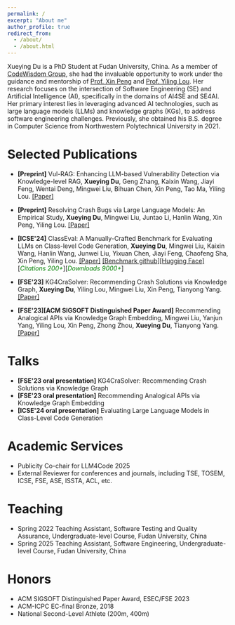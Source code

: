```yaml
---
permalink: /
excerpt: "About me"
author_profile: true
redirect_from: 
  - /about/
  - /about.html
---
```


Xueying Du is a PhD Student at Fudan University, China. As a member of [CodeWisdom Group](http://www.se.fudan.edu.cn), she had the invaluable opportunity to work under the guidance and mentorship of [Prof. Xin Peng](https://cspengxin.github.io) and [Prof. Yiling Lou](https://yilinglou.github.io/index.html). Her research focuses on the intersection of Software Engineering (SE) and Artificial Intelligence (AI), specifically in the domains of AI4SE and SE4AI. Her primary interest lies in leveraging advanced AI technologies, such as large language models (LLMs) and knowledge graphs (KGs), to address software engineering challenges. Previously, she obtained his B.S. degree in Computer Science from Northwestern Polytechnical University in 2021.

Selected Publications
=====
* **[Preprint]** Vul-RAG: Enhancing LLM-based Vulnerability Detection via Knowledge-level RAG, **Xueying Du**, Geng Zhang, Kaixin Wang, Jiayi Feng, Wentai Deng, Mingwei Liu, Bihuan Chen, Xin Peng, Tao Ma, Yiling Lou.   [[Paper]](https://arxiv.org/pdf/2406.11147)
  
* **[Preprint]** Resolving Crash Bugs via Large Language Models: An Empirical Study, **Xueying Du**, Mingwei Liu, Juntao Li, Hanlin Wang, Xin Peng, Yiling Lou.  [[Paper]](https://arxiv.org/abs/2312.10448)

* **[ICSE'24]** ClassEval: A Manually-Crafted Benchmark for Evaluating LLMs on Class-level Code Generation,
   **Xueying Du**, Mingwei Liu, Kaixin Wang, Hanlin Wang, Junwei Liu, Yixuan Chen, Jiayi Feng, Chaofeng Sha, Xin Peng, Yiling Lou.
    [[Paper]](https://arxiv.org/pdf/2308.01861.pdf) [[Benchmark github]](https://github.com/FudanSELab/ClassEval)[[Hugging Face]](https://huggingface.co/datasets/FudanSELab/ClassEval)[<span style="color:green">*Citations 200+*</span>][<span style="color:green">*Downloads 9000+*</span>]

* **[FSE'23]** KG4CraSolver: Recommending Crash Solutions via Knowledge Graph, **Xueying Du**, Yiling Lou, Mingwei Liu, Xin Peng, Tianyong Yang. [[Paper]](https://2023.esec-fse.org/details/fse-2023-research-papers/76/KG4CraSolver-Recommending-Crash-Solutions-via-Knowledge-Graph)

* **[FSE'23][ACM SIGSOFT Distinguished Paper Award]** Recommending Analogical APIs via Knowledge Graph Embedding, Mingwei Liu, Yanjun Yang, Yiling Lou, Xin Peng, Zhong Zhou, **Xueying Du**, Tianyong Yang. [[Paper]](https://2023.esec-fse.org/details/fse-2023-research-papers/64/Recommending-Analogical-APIs-via-Knowledge-Graph-Embedding)

Talks
======
- **[FSE'23 oral presentation]** KG4CraSolver: Recommending Crash Solutions via Knowledge Graph 
- **[FSE'23 oral presentation]** Recommending Analogical APIs via Knowledge Graph Embedding
- **[ICSE'24 oral presentation]** Evaluating Large Language Models in Class-Level Code Generation

Academic Services
======

- Publicity Co-chair for LLM4Code 2025
- External Reviewer for conferences and journals, including TSE, TOSEM, ICSE, FSE, ASE, ISSTA, ACL, etc.

Teaching
======
- Spring 2022 Teaching Assistant, Software Testing and Quality Assurance, Undergraduate-level Course, Fudan University, China
- Spring 2025 Teaching Assistant, Software Engineering, Undergraduate-level Course, Fudan University, China

Honors
=====

- ACM SIGSOFT Distinguished Paper Award, ESEC/FSE 2023
- ACM-ICPC EC-final Bronze, 2018
- National Second-Level Athlete (200m, 400m)
